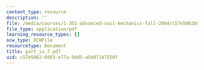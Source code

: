 ```yaml
---
content_type: resource
description: ''
file: /media/courses/1-361-advanced-soil-mechanics-fall-2004/c57e50626003e77a9dd5a5dd7147550f_part_iv_7.pdf
file_type: application/pdf
learning_resource_types: []
ocw_type: OCWFile
resourcetype: Document
title: part_iv_7.pdf
uid: c57e5062-6003-e77a-9dd5-a5dd7147550f
---
```


